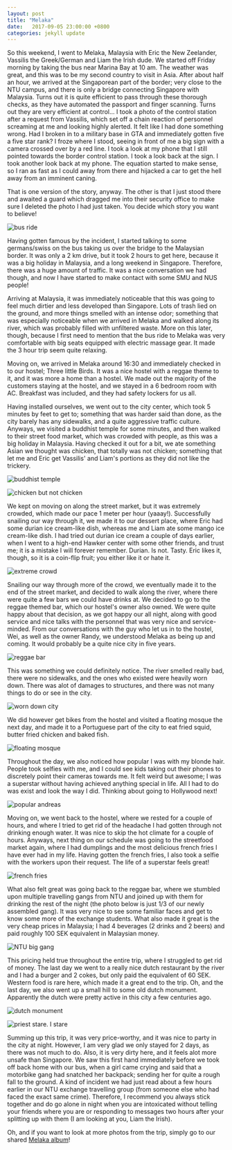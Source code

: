```yaml
---
layout: post
title: "Melaka"
date:   2017-09-05 23:00:00 +0800
categories: jekyll update
---
```



So this weekend, I went to Melaka, Malaysia with Eric the New Zeelander, Vassilis the Greek/German and Liam the Irish dude. We started off Friday morning by taking the bus near Marina Bay at 10 am. The weather was great, and this was to be my second country to visit in Asia. After about half an hour, we arrived at the Singaporean part of the border; very close to the NTU campus, and there is only a bridge connecting Singapore with Malaysia. Turns out it is quite efficient to pass through these thorough checks, as they have automated the passport and finger scanning. Turns out they are very efficient at control... I took a photo of the control station after a request from Vassilis, which set off a chain reaction of personnel screaming at me and looking highly alerted. It felt like I had done something wrong. Had I broken in to a military base in GTA and immediately gotten five a five star rank? I froze where I stood, seeing in front of me a big sign with a camera crossed over by a red line. I took a look at my phone that I still pointed towards the border control station. I took a look back at the sign. I took another look back at my phone. The equation started to make sense, so I ran as fast as I could away from there and hijacked a car to get the hell away from an imminent caning.

That is one version of the story, anyway. The other is that I just stood there and awaited a guard which dragged me into their security office to make sure I deleted the photo I had just taken. You decide which story you want to believe!

![bus ride](https://lh3.googleusercontent.com/42vA1kRdV-3Ir44V2yYZpJMlWiqYOyKHy83LMsbVrw83ToogyuocTvwJY0cmniqTRm92jKcnYayza_KFCSfmFGH6jLZFPcNDLnvwnVpneXXVPcM1Zozlkoie9fgKh726xPax3nBxLw)

Having gotten famous by the incident, I started talking to some germans/swiss on the bus taking us over the bridge to the Malaysian border. It was only a 2 km drive, but it took 2 hours to get here, because it was a big holiday in Malaysia, and a long weekend in Singapore. Therefore, there was a huge amount of traffic. It was a nice conversation we had though, and now I have started to make contact with some SMU and NUS people!

Arriving at Malaysia, it was immediately noticeable that this was going to feel much dirtier and less developed than Singapore. Lots of trash lied on the ground, and more things smelled with an intense odor; something that was especially noticeable when we arrived in Melaka and walked along its river, which was probably filled with unfiltered waste. More on this later, though, because I first need to mention that the bus ride to Melaka was very comfortable with big seats equipped with electric massage gear. It made the 3 hour trip seem quite relaxing.

Moving on, we arrived in Melaka around 16:30 and immediately checked in to our hostel; Three little Birds. It was a nice hostel with a reggae theme to it, and it was more a home than a hostel. We made out the majority of the customers staying at the hostel, and we stayed in a 6 bedroom room with AC. Breakfast was included, and they had safety lockers for us all.

Having installed ourselves, we went out to the city center, which took 5 minutes by feet to get to; something that was harder said than done, as the city barely has any sidewalks, and a quite aggressive traffic culture. Anyways, we visited a buddhist temple for some minutes, and then walked to their street food market, which was crowded with people, as this was a big holiday in Malaysia. Having checked it out for a bit, we ate something Asian we thought was chicken, that totally was not chicken; something that let me and Eric get Vassilis' and Liam's portions as they did not like the trickery.

![buddhist temple](https://lh3.googleusercontent.com/6Abmas-VqKsJCKy7tVfGTsfpWGovRzBa6MPnG1TfDCV0AGeomuz26n3p1UozDSnwnxIj2tT-_2mhLqrRPlv22G5gIWD4yC5T7NbqdjuCNw-U1I7LGjIv2qt6JEMPRFV0l6edgCmkww)

![chicken but not chicken](https://lh3.googleusercontent.com/Lc2boMPgDy-Rh3MyiNpbRap-lfRK9KpGTrAzyQgSU3os3ErH8B4XbtUaWpm8c88DoizulYVLfPPJDr0SzORMpH4uTKeozWXrawZCrrm82gALWtV_hMw6oxnJaQuQBF5zQ1efafIJcA)

We kept on moving on along the street market, but it was extremely crowded, which made our pace 1 meter per hour (yaaay!). Successfully snailing our way through it, we made it to our dessert place, where Eric had some durian ice cream-like dish, whereas me and Liam ate some mango ice cream-like dish. I had tried out durian ice cream a couple of days earlier, when I went to a high-end Hawker center with some other friends, and trust me; it is a mistake I will forever remember. Durian. Is not. Tasty. Eric likes it, though, so it is a coin-flip fruit; you either like it or hate it.

![extreme crowd](https://lh3.googleusercontent.com/bjPq3uF-uEI1G3RuSSp542XhJwS1d95UqjQo_FB0YKjmFIZpk0Dq4P-4A8WbQHMvDOoGPYW-5VNYeAT2gkPlaiRioRd9sVErZg9dF13kij7ycIUsv8tSs4uPYolNuvxzSOqvW3dyOQ)

Snailing our way through more of the crowd, we eventually made it to the end of the street market, and decided to walk along the river, where there were quite a few bars we could have drinks at. We decided to go to the reggae themed bar, which our hostel's owner also owned. We were quite happy about that decision, as we got happy our all night, along with good service and nice talks with the personnel that was very nice and service-minded. From our conversations with the guy who let us in to the hostel, Wei, as well as the owner Randy, we understood Melaka as being up and coming. It would probably be a quite nice city in five years.

![reggae bar](https://lh3.googleusercontent.com/fJH2VNQdHVZAWzmkneEJ7L6FKEixy_ZSN2OvuRuM5pRj-ERL_q74e3LhNtumpDPATIoasaVCe7bI1Wcf9qMPrJ3_U886Vns5JlnBMByGcneOPavohCVByKs_zYUJ8pzZkkLS-Ass2g)

This was something we could definitely notice. The river smelled really bad, there were no sidewalks, and the ones who existed were  heavily worn down. There was alot of damages to structures, and there was not many things to do or see in the city.

![worn down city](https://lh3.googleusercontent.com/8YMPvlrC22m2Jrixfb5rVOPLXPiKF8Cic35xbaouLgQauqlKmv6SHKkJx3xi87BHpJygwum35wlqGJug2Lu0FXWHoxddjebmCWT8g1SzitZtjEKc1etNtD_rPva2DtVbkR5s5Atbpw)

We did however get bikes from the hostel and visited a floating mosque the next day, and made it to a Portuguese part of the city to eat fried squid, butter fried chicken and baked fish.

![floating mosque](https://lh3.googleusercontent.com/WhrHvJybFITaZ1QHdVZ03dvyXD8U3t54iWUpv877Xr_egu1XJY2xELvie6xot65cHK1op-dzMdHHHzITUVy0ZrbRJpMbJVJxCgEbpNet-d75kSPbKlFN7b-ni82ajbCXpVXsu0hxKA)

Throughout the day, we also noticed how popular I was with my blonde hair. People took selfies with me, and I could see kids taking out their phones to discretely point their cameras towards me. It felt weird but awesome; I was a superstar without having achieved anything special in life. All I had to do was exist and look the way I did. Thinking about going to Hollywood next!

![popular andreas](https://lh3.googleusercontent.com/5wn06Rkl1du1LRScQCVz5zJI0Vy5_-KWoTy-O5oTTiGJ4YDkcjB0Egz0lJ6ZRt3kZrcIiryOG_-n9Cm-ruYyetfy4GCRRKL71inUypPddWM8cG8jw4eN3KBYComVyRKOo4l51pVPLQ)

Moving on, we went back to the hostel, where we rested for a couple of hours, and where I tried to get rid of the headache I had gotten through not drinking enough water. It was nice to skip the hot climate for a couple of hours. Anyways, next thing on our schedule was going to the streetfood market again, where I had dumplings and the most delicious french fries I have ever had in my life. Having gotten the french fries, I also took a selfie with the workers upon their request. The life of a superstar feels great!

![french fries](https://lh3.googleusercontent.com/IqE_-pY0zkIrCdNsTO2hnanSCdLf8CpFYq_PB1l_QcMQ4OROar_dBIR2gxbPsZB577ocdplxamom_tYeqFdZBXJfxRHUoXu8ERebdFVqMgSM0Kpt3PudZHDvMab21stUYjunmMKKfQ)

What also felt great was going back to the reggae bar, where we stumbled upon multiple travelling gangs from NTU and joined up with them for drinking the rest of the night (the photo below is just 1/3 of our newly assembled gang). It was very nice to see some familiar faces and get to know some more of the exchange students. What also made it great is the very cheap prices in Malaysia; I had 4 beverages (2 drinks and 2 beers) and paid roughly 100 SEK equivalent in Malaysian money.

![NTU big gang](https://lh3.googleusercontent.com/qyat3lme85zlfSnrS3Wp2fO9d1uy46KzL2aMmtQIzUo3_BPpOOC5lR1WzyGMjh443Ov1S8O8wlJeYCJb84sUNqQj1zFfycPYT8CbatOVUVFviLECpOuNJTrRNoNJesVphGDam3pgNw)

This pricing held true throughout the entire trip, where I struggled to get rid of money. The last day we went to a really nice dutch restaurant by the river and I had a burger and 2 cokes, but only paid the equivalent of 60 SEK. Western food is rare here, which made it a great end to the trip. Oh, and the last day, we also went up a small hill to some old dutch monument. Apparently the dutch were pretty active in this city a few centuries ago.

![dutch monument](https://lh3.googleusercontent.com/CCkmaqwyM5hhYj0wMych7MBiloyUSkLhAB5NY8mc3OUfoTxC3kgttXjt1VeugDiv8VP2Aj4IJ7WLuZpYwcJ72SjKawNju6p6utaE7phG4lPI1dBlL6yxeRuzSkjFdvUQzq13avWlkg)

![priest stare. I stare](https://lh3.googleusercontent.com/5Meu2zsH1oVbt4cdU6E8vIbnIaK8lS1FN-MhPZbHHWQyM7USOBYEMnoZv1KemZzWjnOfVf4qT_qWothEa2wS7qifxtO2ILXZgpD-uWqKdIuGnTGREce40qjUbqYgZIMTe_3uN-dMGA)

Summing up this trip, it was very price-worthy, and it was nice to party in the city at night. However, I am very glad we only stayed for 2 days, as there was not much to do. Also, it is very dirty here, and it feels alot more unsafe than Singapore. We saw this first hand immediately before we took off back home with our bus, when a girl came crying and said that a motorbike gang had snatched her backpack; sending her for quite a rough fall to the ground. A kind of incident we had just read about a few hours earlier in our NTU exchange travelling group (from someone else who had faced the exact same crime). Therefore, I recommend you always stick together and do go alone in night when you are intoxicated without telling your friends where you are or responding to messages two hours after your splitting up with them (I am looking at you, Liam the Irish).

Oh, and if you want to look at more photos from the trip, simply go to our shared [Melaka album](https://goo.gl/photos/hA18fegDwVvJYcGn6)!

